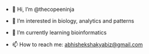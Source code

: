 - 👋 Hi, I’m @thecopeeninja
- 👀 I’m interested in biology, analytics and patterns
- 🌱 I’m currently learning bioinformatics

- 📫 How to reach me: abhishekshakyabiz@gmail.com

<!---
thecopeeninja/thecopeeninja is a ✨ special ✨ repository because its `README.md` (this file) appears on your GitHub profile.
You can click the Preview link to take a look at your changes.
--->
